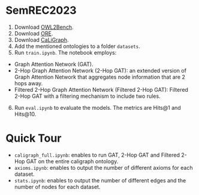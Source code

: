 # SemREC2023

1. Download [OWL2Bench](https://github.com/semrec/semrec.github.io/tree/main/Datasets_SemREC2022/ORE).
2. Download [ORE](https://github.com/semrec/semrec.github.io/tree/main/Datasets_SemREC2022/OWL2Bench).
3. Download [CaLiGraph](https://data.dws.informatik.uni-mannheim.de/CaLiGraph/CaLiGraph-for-SemREC/SemREC-2022-Datasets/).
4. Add the mentioned ontologies to a folder ```datasets```.
5. Run ```train.ipynb```. The notebook employs:

* Graph Attention Network (GAT).
* 2-Hop Graph Attention Network (2-Hop GAT): an extended version of Graph Attention Network that aggregates node information that are 2 hops away. 
* Filtered 2-Hop Graph Attention Network (Filtered 2-Hop GAT): Filtered 2-Hop GAT with a filtering mechanism to include two rules.

6. Run ```eval.ipynb``` to evaluate the models. The metrics are Hits@1 and Hits@10. 

# Quick Tour

- ```caligraph_full.ipynb```: enables to run GAT, 2-Hop GAT and Filtered 2-Hop GAT on the entire caligraph ontology. 
- ```axioms.ipynb```: enables to output the number of different axioms for each dataset. 
- ```stats.ipynb```: enables to output the number of different edges and the number of nodes for each dataset. 